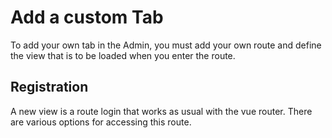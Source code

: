 # Add a custom Tab
To add your own tab in the Admin, you must add your own route and define the view that is to be loaded when you enter the route.

## Registration
A new view is a route login that works as usual with the vue router. There are various options for accessing this route.
